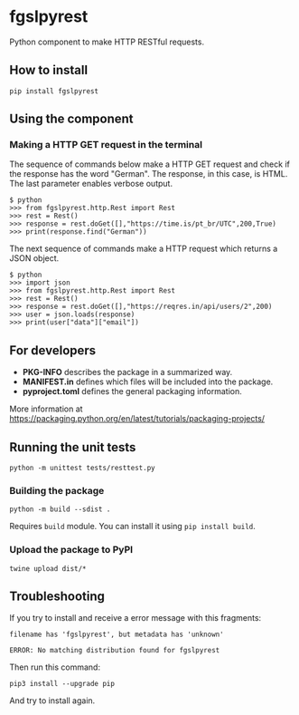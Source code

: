# fgslpyrest

Python component to make HTTP RESTful requests.

## How to install

```shell
pip install fgslpyrest
```

## Using the component 

### Making a HTTP GET request in the terminal

The sequence of commands below make a HTTP GET request and check if the response has the word "German". The response, in this case, is HTML. The last parameter enables verbose output.

```shell
$ python
>>> from fgslpyrest.http.Rest import Rest
>>> rest = Rest()
>>> response = rest.doGet([],"https://time.is/pt_br/UTC",200,True)
>>> print(response.find("German"))
```

The next sequence of commands make a HTTP request which returns a JSON object.

```shell
$ python
>>> import json
>>> from fgslpyrest.http.Rest import Rest
>>> rest = Rest()
>>> response = rest.doGet([],"https://reqres.in/api/users/2",200)
>>> user = json.loads(response)
>>> print(user["data"]["email"])
```

## For developers

* **PKG-INFO** describes the package in a summarized way.
* **MANIFEST.in** defines which files will be included into the package.
* **pyproject.toml** defines the general packaging information.

More information at https://packaging.python.org/en/latest/tutorials/packaging-projects/

## Running the unit tests

```shell
python -m unittest tests/resttest.py 
```

### Building the package

```shell
python -m build --sdist .
```

Requires `build` module. You can install it using `pip install build`.

### Upload the package to PyPI

```shell
twine upload dist/*
```

## Troubleshooting

If you try to install and receive a error message with this fragments:

`filename has 'fgslpyrest', but metadata has 'unknown'`

`ERROR: No matching distribution found for fgslpyrest`

Then run this command:

```shell
pip3 install --upgrade pip
```

And try to install again.
